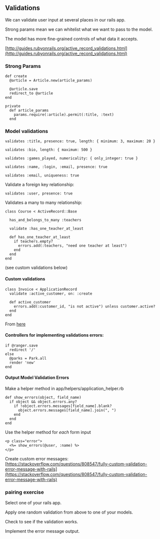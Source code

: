 ## Validations

We can validate user input at several places in our rails app.

Strong params mean we can whitelist what we want to pass to the model.

The model has more fine-grained controls of what data it accepts.

[http://guides.rubyonrails.org/active_record_validations.html](http://guides.rubyonrails.org/active_record_validations.html)


### Strong Params
```
def create
  @article = Article.new(article_params)

  @article.save
  redirect_to @article
end

private
  def article_params
    params.require(:article).permit(:title, :text)
  end
```

### Model validations
```
validates :title, presence: true, length: { minimum: 3, maximum: 20 }
```

```
validates :bio, length: { maximum: 500 }
```

```
validates :games_played, numericality: { only_integer: true }
```

```
validates :name, :login, :email, presence: true
```

```
validates :email, uniqueness: true
```

Validate a foreign key relationship:
```
validates :user, presence: true
```

Validates a many to many relationship:
```
class Course < ActiveRecord::Base

  has_and_belongs_to_many :teachers

  validate :has_one_teacher_at_least

  def has_one_teacher_at_least
    if teachers.empty?
      errors.add(:teachers, "need one teacher at least")
    end
  end
end
```
(see custom validations below)

#### Custom validations
```
class Invoice < ApplicationRecord
  validate :active_customer, on: :create

  def active_customer
    errors.add(:customer_id, "is not active") unless customer.active?
  end
end
```
From [here](http://guides.rubyonrails.org/active_record_validations.html#custom-methods)

#### Controllers for implementing validations errors:
```
if @ranger.save
  redirect '/'
else
  @parks = Park.all
  render 'new'
end
```

#### Output Model Validation Errors

Make a helper method in app/helpers/application_helper.rb
```
def show_errors(object, field_name)
  if object && object.errors.any?
    if !object.errors.messages[field_name].blank?
      object.errors.messages[field_name].join(", ")
    end
  end
end
```

Use the helper method for *each* form input
```
<p class="error">
  <%= show_errors(@user, :name) %>
</p>
```

Create custom error messages: [https://stackoverflow.com/questions/808547/fully-custom-validation-error-message-with-rails](https://stackoverflow.com/questions/808547/fully-custom-validation-error-message-with-rails)


### pairing exercise
Select one of your rails app.

Apply one random validation from above to one of your models.

Check to see if the validation works.

Implement the error message output.
